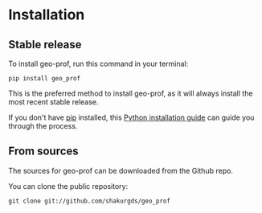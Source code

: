 # Installation

## Stable release

To install geo-prof, run this command in your terminal:

```
pip install geo_prof
```

This is the preferred method to install geo-prof, as it will always install the most recent stable release.

If you don't have [pip](https://pip.pypa.io) installed, this [Python installation guide](http://docs.python-guide.org/en/latest/starting/installation/) can guide you through the process.

## From sources

The sources for geo-prof can be downloaded from the Github repo.

You can clone the public repository:

```
git clone git://github.com/shakurgds/geo_prof
```
